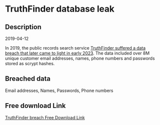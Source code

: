 # TruthFinder database leak

## Description

2019-04-12

In 2019, the public records search service <a href="https://www.truthfinder.com/security-incident-alert/" target="_blank" rel="noopener">TruthFinder suffered a data breach that later came to light in early 2023</a>. The data included over 8M unique customer email addresses, names, phone numbers and passwords stored as scrypt hashes.

## Breached data

Email addresses, Names, Passwords, Phone numbers

## Free download Link

[TruthFinder breach Free Download Link](https://tinyurl.com/2b2k277t)